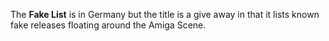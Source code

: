 The **Fake List** is in Germany but the title is a give away in that it lists known fake releases floating around the Amiga Scene.